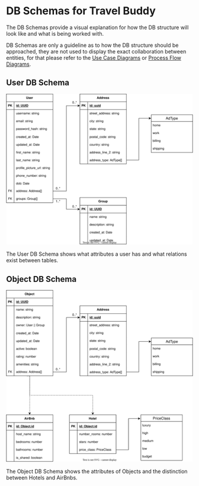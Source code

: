 # DB Schemas for Travel Buddy
The DB Schemas provide a visual explanation for how the DB structure will look like and what is being worked with.

DB Schemas are only a guideline as to how the DB structure should be approached, 
they are not used to display the exact collaboration between entities, 
for that please refer to the [Use Case Diagrams]() or [Process Flow Diagrams]().

## User DB Schema
![userDBSchema](./files/userDBSchema.svg)

The User DB Schema shows what attributes a user has and what relations exist between tables.

## Object DB Schema
![objectDBSchema](./files/objectDBSchema.svg)

The Object DB Schema shows the attributes of Objects and the distinction between Hotels and AirBnbs.

